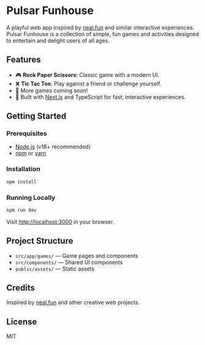# Pulsar Funhouse

A playful web app inspired by [neal.fun](https://neal.fun) and similar interactive experiences. Pulsar Funhouse is a collection of simple, fun games and activities designed to entertain and delight users of all ages.

## Features
- 🎮 **Rock Paper Scissors**: Classic game with a modern UI.
- ❌ **Tic Tac Toe**: Play against a friend or challenge yourself.
- 🧩 More games coming soon!
- 🚀 Built with [Next.js](https://nextjs.org/) and TypeScript for fast, interactive experiences.

## Getting Started

### Prerequisites
- [Node.js](https://nodejs.org/) (v18+ recommended)
- [npm](https://www.npmjs.com/) or [yarn](https://yarnpkg.com/)

### Installation
```bash
npm install
```

### Running Locally
```bash
npm run dev
```
Visit [http://localhost:3000](http://localhost:3000) in your browser.

## Project Structure
- `src/app/games/` — Game pages and components
- `src/components/` — Shared UI components
- `public/assets/` — Static assets

## Credits
Inspired by [neal.fun](https://neal.fun) and other creative web projects.

## License
MIT
